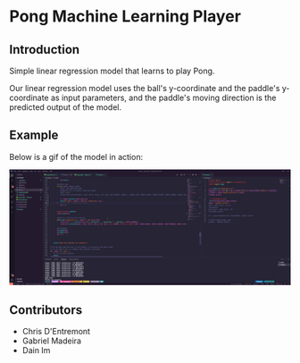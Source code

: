 # Pong Machine Learning Player

## Introduction
Simple linear regression model that learns to play Pong.

Our linear regression model uses the ball's y-coordinate and the paddle's y-coordinate as input parameters, and the paddle's moving direction is the predicted output of the model.

## Example
Below is a gif of the model in action:

![pong gif](./ponggif.gif)

## Contributors
- Chris D'Entremont
- Gabriel Madeira
- Dain Im
